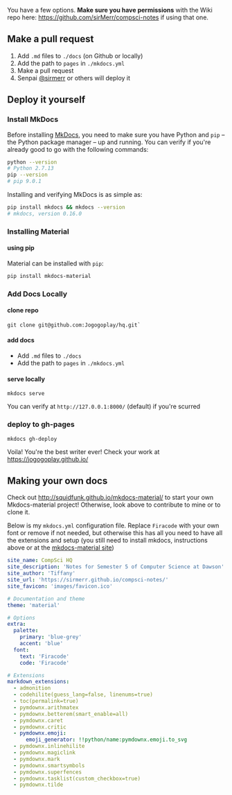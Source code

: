 You have a few options. **Make sure you have permissions** with the Wiki repo here: https://github.com/sirMerr/compsci-notes if using that one.

## Make a pull request
1. Add `.md` files to `./docs` (on Github or locally)
2. Add the path to `pages` in `./mkdocs.yml`
3. Make a pull request
4. Senpai [@sirmerr](https://github.com/sirMerr) or others will deploy it

## Deploy it yourself

### Install MkDocs
Before installing [MkDocs][2], you need to make sure you have Python and `pip`
– the Python package manager – up and running. You can verify if you're already
good to go with the following commands:

``` sh
python --version
# Python 2.7.13
pip --version
# pip 9.0.1
```

Installing and verifying MkDocs is as simple as:

``` sh
pip install mkdocs && mkdocs --version
# mkdocs, version 0.16.0
```

### Installing Material

#### using pip

Material can be installed with `pip`:

``` sh
pip install mkdocs-material
```

### Add Docs Locally
#### clone repo
```
git clone git@github.com:Jogogoplay/hq.git`
```
#### add docs
* Add `.md` files to `./docs`    
* Add the path to `pages` in `./mkdocs.yml`

#### serve locally
```
mkdocs serve
```
You can verify at `http://127.0.0.1:8000/` (default) if you're scurred

### deploy to gh-pages

```
mkdocs gh-deploy
```
Voila! You're the best writer ever! Check your work at https://jogogoplay.github.io/

[2]: http://www.mkdocs.org

## Making your own docs
Check out http://squidfunk.github.io/mkdocs-material/ to start your own Mkdocs-material project! Otherwise, look above to contribute to mine or to clone it.

Below is my `mkdocs.yml` configuration file. Replace `Firacode` with your own font or remove if not needed, but otherwise this has all you need to have all the extensions and setup (you still need to install mkdocs, instructions above or at the [mkdocs-material site](http://squidfunk.github.io/mkdocs-material/))

```yml
site_name: CompSci HQ
site_description: 'Notes for Semester 5 of Computer Science at Dawson'
site_author: 'Tiffany'
site_url: 'https://sirmerr.github.io/compsci-notes/'
site_favicon: 'images/favicon.ico'

# Documentation and theme
theme: 'material'

# Options
extra:
  palette:
    primary: 'blue-grey'
    accent: 'blue'
  font:
    text: 'Firacode'
    code: 'Firacode'

# Extensions
markdown_extensions:
  - admonition
  - codehilite(guess_lang=false, linenums=true)
  - toc(permalink=true)
  - pymdownx.arithmatex
  - pymdownx.betterem(smart_enable=all)
  - pymdownx.caret
  - pymdownx.critic
  - pymdownx.emoji:
      emoji_generator: !!python/name:pymdownx.emoji.to_svg
  - pymdownx.inlinehilite
  - pymdownx.magiclink
  - pymdownx.mark
  - pymdownx.smartsymbols
  - pymdownx.superfences
  - pymdownx.tasklist(custom_checkbox=true)
  - pymdownx.tilde
```
